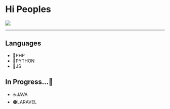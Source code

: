 <h1> Hi Peoples</h1>
<img src="20230410_171501.gif">

<hr>

<h2> Languages </h2>
<ul>
<li>🐘PHP</li>
<li>🐍PYTHON</li>
<li>🔶JS</li>

</ul>
<h2>In Progress...🏃
</h2> 

<ul>
<li>☕JAVA</li>
<li>🟠LARAVEL</li>
</ul>

